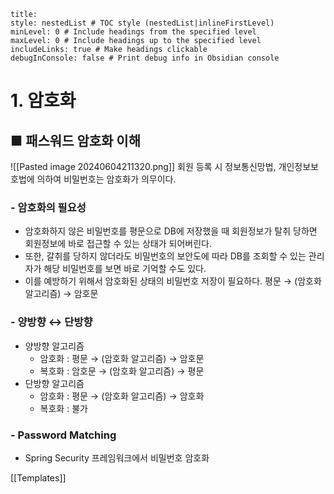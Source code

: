```table-of-contents
title: 
style: nestedList # TOC style (nestedList|inlineFirstLevel)
minLevel: 0 # Include headings from the specified level
maxLevel: 0 # Include headings up to the specified level
includeLinks: true # Make headings clickable
debugInConsole: false # Print debug info in Obsidian console
```

# 1. 암호화
## ■ 패스워드 암호화 이해
![[Pasted image 20240604211320.png]]
회원 등록 시 정보통신망법, 개인정보보호법에 의하여 비밀번호는 암호화가 의무이다.
### - 암호화의 필요성
- 암호화하지 않은 비밀번호를 평문으로 DB에 저장했을 때 회원정보가 탈취 당하면 회원정보에  바로 접근할 수 있는 상태가 되어버린다.
- 또한, 갈취를 당하지 않더라도 비밀번호의 보안도에 따라 DB를 조회할 수 있는 관리자가 해당 비밀번호를 보면 바로 기억할 수도 있다.
- 이를 예방하기 위해서 암호화된 상태의 비밀번호 저장이 필요하다.
  평문 → (암호화 알고리즘) → 암호문

### - 양방향 ↔ 단방향
- 양방향 알고리즘
	- 암호화 : 평문 → (암호화 알고리즘) → 암호문
	- 복호화 : 암호문 → (암호화 알고리즘) → 평문
- 단방향 알고리즘
	- 암호화 : 평문 → (암호화 알고리즘) → 암호화
	- 복호화 : 불가

### - Password Matching
- Spring Security 프레임워크에서 비밀번호 암호화 






[[Templates]]
